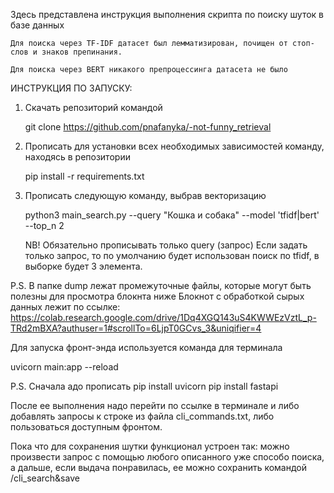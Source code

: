 Здесь представлена инструкция выполнения скрипта по поиску шуток в базе данных

    Для поиска через TF-IDF датасет был лемматизирован, почищен от стоп-слов и знаков препинания.

    Для поиска через BERT никакого препроцессинга датасета не было

ИНСТРУКЦИЯ ПО ЗАПУСКУ:
1. Скачать репозиторий командой
   
    git clone https://github.com/pnafanyka/-not-funny_retrieval

2.  Прописать для установки всех необходимых зависимостей команду, находясь в репозитории

    pip install -r requirements.txt

3.  Прописать следующую команду, выбрав векторизацию
   
    python3 main_search.py --query "Кошка и собака" --model 'tfidf|bert' --top_n 2 

    NB! Обязательно прописывать только query (запрос)
    Если задать только запрос, то по умолчанию будет использован поиск по tfidf, в выборке будет 3 элемента.

P.S.
В папке dump лежат промежуточные файлы, которые могут быть полезны для просмотра блокнта ниже
Блокнот с обработкой сырых данных лежит по ссылке:
https://colab.research.google.com/drive/1Dq4XGQ143uS4KWWEzVztL_p-TRd2mBXA?authuser=1#scrollTo=6LjpT0GCvs_3&uniqifier=4


Для запуска фронт-энда используется команда для терминала

uvicorn main:app --reload

P.S. Сначала адо прописать 
pip install uvicorn
pip install fastapi

После ее выполнения надо перейти по ссылке в терминале и либо добавлять запросы к строке из файла cli_commands.txt, либо пользоваться доступным фронтом.

Пока что для сохранения шутки функционал устроен так: можно произвести запрос с помощью любого описанного уже способо поиска, а дальше, если выдача понравилась, ее можно сохранить командой /cli_search&save